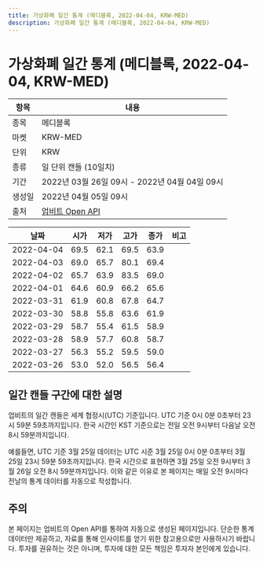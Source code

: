 ```yaml
---
title: 가상화폐 일간 통계 (메디블록, 2022-04-04, KRW-MED)
description: 가상화폐 일간 통계 (메디블록, 2022-04-04, KRW-MED)
---
```



가상화폐 일간 통계 (메디블록, 2022-04-04, KRW-MED)
===

|항목|내용|
|--|--|
|종목|메디블록|
|마켓|KRW-MED|
|단위|KRW|
|종류|일 단위 캔들 (10일치)|
|기간|2022년 03월 26일 09시 - 2022년 04월 04일 09시|
|생성일|2022년 04월 05일 09시|
|출처|[업비트 Open API](https://docs.upbit.com)|


|날짜|시가|저가|고가|종가|비고|
|--|--|--|--|--|--|
|2022-04-04|69.5|62.1|69.5|63.9|    |
|2022-04-03|69.0|65.7|80.1|69.4|    |
|2022-04-02|65.7|63.9|83.5|69.0|    |
|2022-04-01|64.6|60.9|66.2|65.6|    |
|2022-03-31|61.9|60.8|67.8|64.7|    |
|2022-03-30|58.8|55.8|63.6|61.9|    |
|2022-03-29|58.7|55.4|61.5|58.9|    |
|2022-03-28|58.9|57.7|60.8|58.7|    |
|2022-03-27|56.3|55.2|59.5|59.0|    |
|2022-03-26|53.0|52.0|56.5|56.4|    |


일간 캔들 구간에 대한 설명
---


업비트의 일간 캔들은 세계 협정시(UTC) 기준입니다. 
UTC 기준 0시 0분 0초부터 23시 59분 59초까지입니다. 
한국 시간인 KST 기준으로는 전일 오전 9시부터 다음날 오전 8시 59분까지입니다. 


예를들면, UTC 기준 3월 25일 데이터는 UTC 시준 3월 25일 0시 0분 0초부터 3월 25일 23시 59분 59초까지입니다. 
한국 시간으로 표현하면 3월 25일 오전 9시부터 3월 26일 오전 8시 59분까지입니다. 
이와 같은 이유로 본 페이지는 매일 오전 9시마다 전날의 통계 데이터를 자동으로 작성합니다. 


주의
---


본 페이지는 업비트의 Open API를 통하여 자동으로 생성된 페이지입니다. 
단순한 통계 데이터만 제공하고, 자료를 통해 인사이트를 얻기 위한 참고용으로만 사용하시기 바랍니다. 
투자를 권유하는 것은 아니며, 투자에 대한 모든 책임은 투자자 본인에게 있습니다. 

